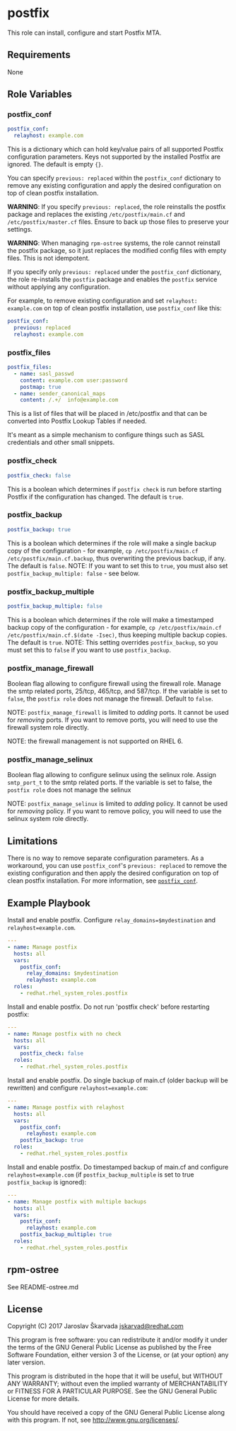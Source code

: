 # postfix


This role can install, configure and start Postfix MTA.

## Requirements

None

## Role Variables

### postfix_conf

```yaml
postfix_conf:
  relayhost: example.com
```

This is a dictionary which can hold key/value pairs of all supported Postfix
configuration parameters. Keys not supported by the installed Postfix are
ignored.  The default is empty `{}`.

You can specify `previous: replaced` within the `postfix_conf` dictionary to
remove any existing configuration and apply the desired configuration on top of
clean postfix installation.

**WARNING**: If you specify `previous: replaced`, the role reinstalls the postfix
package and replaces the existing `/etc/postfix/main.cf` and
`/etc/postfix/master.cf` files. <!--- wokeignore:rule=master -->
Ensure to back up those files to preserve your settings.

**WARNING**: When managing `rpm-ostree` systems, the role cannot reinstall the
postfix package, so it just replaces the modified config files with empty files.
This is not idempotent.

If you specify only `previous: replaced` under the `postfix_conf` dictionary,
the role re-installs the `postfix` package and enables the `postfix` service
without applying any configuration.

For example, to remove existing configuration and set `relayhost: example.com`
on top of clean postfix installation, use `postfix_conf` like this:

```yaml
postfix_conf:
  previous: replaced
  relayhost: example.com
```

### postfix_files

```yaml
postfix_files:
  - name: sasl_passwd
    content: example.com user:password
    postmap: true
  - name: sender_canonical_maps
    content: /.+/  info@example.com
```

This is a list of files that will be placed in /etc/postfix and that can be converted into Postfix Lookup Tables if needed.

It's meant as a simple mechanism to configure things such as SASL credentials and other small snippets.

### postfix_check

```yaml
postfix_check: false
```

This is a boolean which determines if `postfix check` is run before starting
Postfix if the configuration has changed.  The default is `true`.

### postfix_backup

```yaml
postfix_backup: true
```

This is a boolean which determines if the role will make a single backup copy of
the configuration - for example,
`cp /etc/postfix/main.cf /etc/postfix/main.cf.backup`,
thus overwriting the previous backup, if any.  The default is `false`.  NOTE: If
you want to set this to `true`, you must also set `postfix_backup_multiple:
false` - see below.

### postfix_backup_multiple

```yaml
postfix_backup_multiple: false
```

This is a boolean which determines if the role will make a timestamped backup copy of
the configuration - for example,
`cp /etc/postfix/main.cf /etc/postfix/main.cf.$(date -Isec)`,
thus keeping multiple backup copies.  The default is `true`.  NOTE: This setting
overrides `postfix_backup`, so you must set this to `false` if you want to use
`postfix_backup`.

### postfix_manage_firewall

Boolean flag allowing to configure firewall using the firewall role.
Manage the smtp related ports, 25/tcp, 465/tcp, and 587/tcp.
If the variable is set to `false`, the `postfix role` does not manage the
firewall.
Default to `false`.

NOTE: `postfix_manage_firewall` is limited to *adding* ports.
It cannot be used for *removing* ports.
If you want to remove ports, you will need to use the firewall system
role directly.

NOTE: the firewall management is not supported on RHEL 6.

### postfix_manage_selinux

Boolean flag allowing to configure selinux using the selinux role.
Assign `smtp_port_t` to the smtp related ports.
If the variable is set to false, the `postfix role` does not manage the
selinux

NOTE: `postfix_manage_selinux` is limited to *adding* policy.
It cannot be used for *removing* policy.
If you want to remove policy, you will need to use the selinux system
role directly.

## Limitations

There is no way to remove separate configuration parameters.
As a workaround, you can use `postfix_conf`'s `previous: replaced` to remove the existing configuration and then apply
the desired configuration on top of clean postfix installation.
For more information, see [`postfix_conf`](#postfix_conf).

## Example Playbook

Install and enable postfix. Configure `relay_domains=$mydestination` and
`relayhost=example.com`.

```yaml
---
- name: Manage postfix
  hosts: all
  vars:
    postfix_conf:
      relay_domains: $mydestination
      relayhost: example.com
  roles:
    - redhat.rhel_system_roles.postfix
```

Install and enable postfix. Do not run 'postfix check' before restarting
postfix:

```yaml
---
- name: Manage postfix with no check
  hosts: all
  vars:
    postfix_check: false
  roles:
    - redhat.rhel_system_roles.postfix
```

Install and enable postfix. Do single backup of main.cf (older backup will be
rewritten) and configure `relayhost=example.com`:

```yaml
---
- name: Manage postfix with relayhost
  hosts: all
  vars:
    postfix_conf:
      relayhost: example.com
    postfix_backup: true
  roles:
    - redhat.rhel_system_roles.postfix
```

Install and enable postfix. Do timestamped backup of main.cf and
configure `relayhost=example.com` (if `postfix_backup_multiple` is
set to true `postfix_backup` is ignored):

```yaml
---
- name: Manage postfix with multiple backups
  hosts: all
  vars:
    postfix_conf:
      relayhost: example.com
    postfix_backup_multiple: true
  roles:
    - redhat.rhel_system_roles.postfix
```

## rpm-ostree

See README-ostree.md

## License

Copyright (C) 2017 Jaroslav Škarvada <jskarvad@redhat.com>

This program is free software: you can redistribute it and/or modify
it under the terms of the GNU General Public License as published by
the Free Software Foundation, either version 3 of the License, or
(at your option) any later version.

This program is distributed in the hope that it will be useful,
but WITHOUT ANY WARRANTY; without even the implied warranty of
MERCHANTABILITY or FITNESS FOR A PARTICULAR PURPOSE. See the
GNU General Public License for more details.

You should have received a copy of the GNU General Public License
along with this program. If not, see <http://www.gnu.org/licenses/>.
